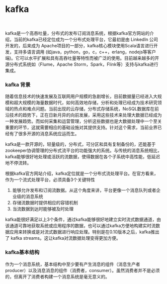 # kafka

<br/>

kafka是一个高吞吐量，分布式的发布订阅消息系统，根据kafka官方网站的介绍，当前的kafka已经定位成为一个分布式处理平台，它最初是由 LinkedIn 公司开发的，后来成为 Apache项目的一部分，kafka核心模块使用Scala语言进行开发，支持多语言调用 (如java，python，go，c，c++，erlang，nodejs等客户端)。它可以水平扩展和具有高吞吐量等特性而被广泛的使用。目前越来越多的开源分布式系统如（Flume，Apache Storm，Spark，Flink等）支持与kafka进行集成。

### kafka 背景

随着信息技术的快速发展及互联网用户规模的急剧增长，目前数据量已经进入大规模和超大规模的海量数据时代，如何高效地存储，分析和处理已经成为技术研究领域的热点和难点问题。当前出现的云存储，分布式存储系统，NoSQL数据库在前沿技术的趋势下，正在日新月异的向前发展，采用这些技术来处理大数据已经成为一种发展趋势。而如何采集和运营管理，分析这些数据也是大数据处理中一个至关重要的环节，这就需要相应的基础设施对其提供支持。针对这个需求，当前业界已经有了很多开源的消息系统应运而生。

kafka是一款开源的，轻量级的，分布式，可分区和具有复制备份的，还能基于zookeeper协调管理的分布式流平台的功能强大的系统。与传统的消息系统相比，kafka能够很好地处理或活跃的流数据，使得数据在各个子系统中高性能，低延迟地不停流转。

根据kafka官方网站介绍，kafka定位就是一个分布式流处理平台。在官方看来，作为一个流式处理平台，必须具备3个关键特性

1) 能够允许发布和订阅流数据。从这个角度来讲，平台更像一个消息队列或者企业级的消息系统
2) 存储流数据时提供相应的容错机制
3) 当流数据到达时能够被及时处理

kafka能很好满足以上3个条件，通过kafka能够很好地建立实时流式数据通道，由该通道可靠地获取系统或应用程序的数据，也可以通过kafka方便地构建实时流数据应用来转换或是对流式数据进行响应处理。特别是在0.10版本之后，kafka推出了 kafka streams。这让kafka对流数据处理变得更加方便。

### kafka基本结构

作为一个消息系统，基本结构中至少要有产生消息的组件（消息生产者 producer）以及消息消息的组件（消费者，consumer）。虽然消费者并不是必须的，但离开了消费者构建一个消息系统是毫无意义的。

